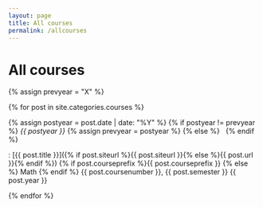 ```yaml
---
layout: page
title: All courses
permalink: /allcourses
---
```


# All courses

{% assign prevyear = "X" %}

{% for post in site.categories.courses %}

{% assign postyear = post.date | date: "%Y" %}
{% if postyear != prevyear %} *{{ postyear }}* {% assign prevyear = postyear %} {% else %} &nbsp; {% endif %}

: [{{ post.title }}]({% if post.siteurl %}{{ post.siteurl }}{% else %}{{ post.url }}{% endif %})
{% if post.courseprefix %}{{ post.courseprefix }} {% else %} Math {% endif %} {{ post.coursenumber }}, {{ post.semester }} {{ post.year }}


{% endfor %}
